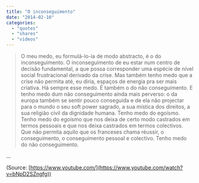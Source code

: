 ```yaml
---
title: "O inconseguimento"
date: "2014-02-10"
categories:
  - "quotes"
  - "shares"
  - "videos"
---
```


> O meu medo, eu formulá-lo-ia de modo abstracto, é o do inconseguimento. O inconseguimento de eu estar num centro de decisão fundamental, a que possa corresponder uma espécie de nível social frustracional derivado da crise. Mas também tenho medo que a crise não permita até, eu diria, espaços de energia pra ser mais criativa. Há sempre esse medo. É também o do não conseguimento. E tenho medo dum não conseguimento ainda mais perverso: o da europa também se sentir pouco conseguida e de ela não projectar para o mundo o seu soft power sagrado, a sua mística dos direitos, a sua religião civil da dignidade humana. Tenho medo do egoísmo. Tenho medo do egoísmo que nos deixa de certo modo castrados em termos pessoais e que nos deixa castrados em termos colectivos. Que não permita aquilo que os franceses chama réussir, o conseguimento, o conseguimento pessoal e colectivo. Tenho medo do não conseguimento.

…

(Source: [https://www.youtube.com/](https://www.youtube.com/watch?v=bNpD2SZngfg))
